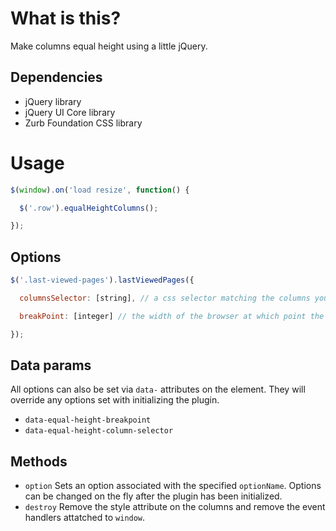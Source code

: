 # What is this?

Make columns equal height using a little jQuery.

## Dependencies

* jQuery library
* jQuery UI Core library
* Zurb Foundation CSS library

# Usage

```javascript
$(window).on('load resize', function() {

  $('.row').equalHeightColumns();

});
```

## Options

```javascript
$('.last-viewed-pages').lastViewedPages({

  columnsSelector: [string], // a css selector matching the columns you wanna make equal height. Default is `.columns`.

  breakPoint: [integer] // the width of the browser at which point the height is set to `auto`. For mobile. Default is `767`.

});
```

## Data params

All options can also be set via `data-` attributes on the element. They will override any options set with initializing the plugin.

- `data-equal-height-breakpoint`
- `data-equal-height-column-selector`

## Methods

- `option` Sets an option associated with the specified `optionName`. Options can be changed on the fly after the plugin has been initialized.
- `destroy` Remove the style attribute on the columns and remove the event handlers attatched to `window`.
